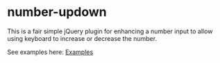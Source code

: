 number-updown
=============

This is a fair simple jQuery plugin for enhancing a number input to allow using keyboard to increase or decrease the number.

See examples here: <a href="">Examples</a>
